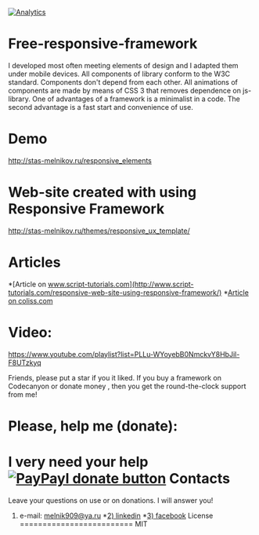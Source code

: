 [![Analytics](https://ga-beacon.appspot.com/UA-57151587-1/free-responsive-framework/readme?pixel)](https://github.com/melnik909/free-responsive-framework)

Free-responsive-framework
=========================

I developed most often meeting elements of design and I adapted them under mobile devices. All components of library conform to the W3C standard. Components don't depend from each other. All animations of components are made by means of CSS 3 that removes dependence on js-library. One of advantages of a framework is a minimalist in a code. The second advantage is a fast start and convenience of use.

Demo
=========================
http://stas-melnikov.ru/responsive_elements

Web-site created with using Responsive Framework
=========================
http://stas-melnikov.ru/themes/responsive_ux_template/

Articles
=========================
*[Article on www.script-tutorials.com](http://www.script-tutorials.com/responsive-web-site-using-responsive-framework/)
*[Article on coliss.com](http://coliss.com/articles/build-websites/operation/work/free-responsive-framework.html)


Video:
=========================
https://www.youtube.com/playlist?list=PLLu-WYoyebB0NmckvY8HbJil-F8UTzkyq

Friends, please put a star if you it liked. If you buy a framework on Codecanyon or donate money , then you get the round-the-clock support from me!

Please, help me (donate):
=========================
I very need your help [![PayPayl donate button](https://img.shields.io/badge/paypal-donate-yellow.svg)](https://www.paypal.com/cgi-bin/webscr?cmd=_s-xclick&hosted_button_id=MHS8KZ4U44Z7J "Donate once-off to this project using Paypal")
Contacts
=========================
Leave your questions on use or on donations. I will answer you!
1) e-mail: melnik909@ya.ru
*[2) linkedin](http://www.linkedin.com/in/melnik909)
*[3) facebook](https://www.facebook.com/melnik909)
License
=========================
MIT
